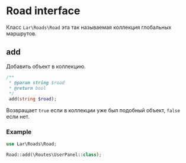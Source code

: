 # Road interface

Класс `Lar\Roads\Road` эта так называемая коллекция глобальных маршрутов.

## add
Добавить объект в коллекцию.
```php
/**  
 * @param string $road  
 * @return bool  
 */
 add(string $road);
```
Возвращает `true` если в коллекции уже был подобный объект, `false` если нет.
### Example
```php
use Lar\Roads\Road;

Road::add(\Routes\UserPanel::class);
```
